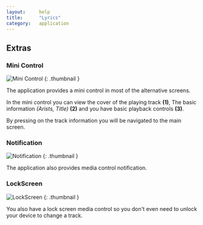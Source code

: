 ```yaml
---
layout:     help
title:      "Lyrics"
category:   application
---
```


## Extras

### Mini Control

![Mini Control]({{site.baseurl}}/img/help/application/19_mini_control.jpg)
{: .thumbnail }

The application provides a mini control in most of the alternative screens.

In the mini control you can view the cover of the playing track **(1)**,
The basic information *(Arists, Title)* **(2)** and you have basic playback
controls **(3)**.

By pressing on the track information you will be navigated to the main screen.


### Notification

![Notification]({{site.baseurl}}/img/help/application/20_notification.jpg)
{: .thumbnail }

The application also provides media control notification.

### LockScreen

![LockScreen]({{site.baseurl}}/img/help/application/21_lockscreen.jpg)
{: .thumbnail }

You also have a lock screen media control so you don't even need
to unlock your device to change a track.